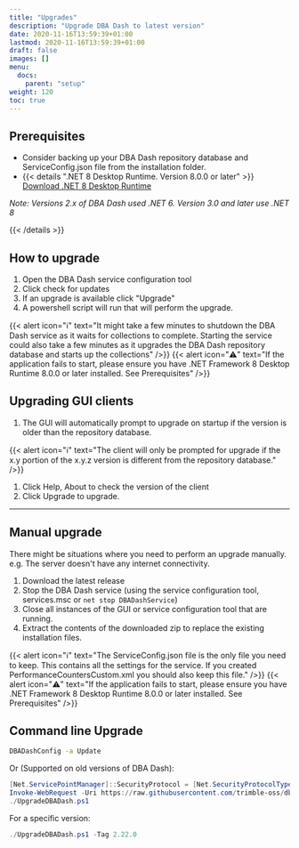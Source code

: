 ```yaml
---
title: "Upgrades"
description: "Upgrade DBA Dash to latest version"
date: 2020-11-16T13:59:39+01:00
lastmod: 2020-11-16T13:59:39+01:00
draft: false
images: []
menu:
  docs:
    parent: "setup"
weight: 120
toc: true
---
```

## Prerequisites

* Consider backing up your DBA Dash repository database and ServiceConfig.json file from the installation folder.
* {{< details ".NET 8 Desktop Runtime.  Version 8.0.0 or later" >}}
[Download .NET 8 Desktop Runtime](https://dotnet.microsoft.com/en-us/download/dotnet/8.0/runtime)

*Note: Versions 2.x of DBA Dash used .NET 6. Version 3.0 and later use .NET 8*

{{< /details >}}

## How to upgrade

1. Open the DBA Dash service configuration tool
2. Click check for updates
3. If an upgrade is available click "Upgrade"
4. A powershell script will run that will perform the upgrade.  

{{< alert icon="ℹ️" text="It might take a few minutes to shutdown the DBA Dash service as it waits for collections to complete.  Starting the service could also take a few minutes as it upgrades the DBA Dash repository database and starts up the collections" />}}
{{< alert icon="⚠️" text="If the application fails to start, please ensure you have .NET Framework 8 Desktop Runtime 8.0.0 or later installed.  See Prerequisites" />}}

## Upgrading GUI clients

1. The GUI will automatically prompt to upgrade on startup if the version is older than the repository database.
   
{{< alert icon="ℹ️" text="The client will only be prompted for upgrade if the x.y portion of the x.y.z version is different from the repository database." />}}

1. Click Help, About to check the version of the client
2. Click Upgrade to upgrade.


---
## Manual upgrade

There might be situations where you need to perform an upgrade manually.  e.g. The server doesn't have any internet connectivity.

1. Download the latest release
2. Stop the DBA Dash service (using the service configuration tool, services.msc or `net stop DBADashService`)
3. Close all instances of the GUI or service configuration tool that are running.
4. Extract the contents of the downloaded zip to replace the existing installation files.

{{< alert icon="ℹ️" text="The ServiceConfig.json file is the only file you need to keep.  This contains all the settings for the service. If you created PerformanceCountersCustom.xml you should also keep this file." />}}
{{< alert icon="⚠️" text="If the application fails to start, please ensure you have .NET Framework 8 Desktop Runtime 8.0.0 or later installed.  See Prerequisites" />}}

## Command line Upgrade

```cmd
DBADashConfig -a Update
```

Or (Supported on old versions of DBA Dash):

```powershell
[Net.ServicePointManager]::SecurityProtocol = [Net.SecurityProtocolType]::Tls12
Invoke-WebRequest -Uri https://raw.githubusercontent.com/trimble-oss/dba-dash/main/Scripts/UpgradeDBADash.ps1 -OutFile UpgradeDBADash.ps1
./UpgradeDBADash.ps1
```

For a specific version:
```powershell
./UpgradeDBADash.ps1 -Tag 2.22.0
```